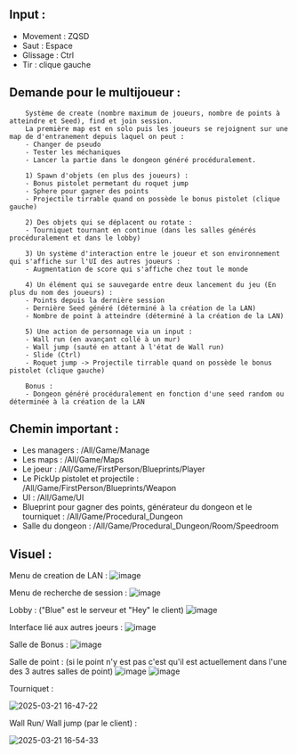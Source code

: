 Input :
 -
- Movement : ZQSD
- Saut : Espace
- Glissage : Ctrl
- Tir : clique gauche

Demande pour le multijoueur :
 -
        Système de create (nombre maximum de joueurs, nombre de points à atteindre et Seed), find et join session. 
        La première map est en solo puis les joueurs se rejoignent sur une map de d'entranement depuis laquel on peut :
        - Changer de pseudo
        - Tester les méchaniques 
        - Lancer la partie dans le dongeon généré procéduralement.
        
        1) Spawn d'objets (en plus des joueurs) :
        - Bonus pistolet permetant du roquet jump
        - Sphere pour gagner des points
        - Projectile tirrable quand on possède le bonus pistolet (clique gauche)
        
        2) Des objets qui se déplacent ou rotate :
        - Tourniquet tournant en continue (dans les salles générés procéduralement et dans le lobby)
        
        3) Un système d'interaction entre le joueur et son environnement qui s'affiche sur l'UI des autres joueurs :
        - Augmentation de score qui s'affiche chez tout le monde
        
        4) Un élément qui se sauvegarde entre deux lancement du jeu (En plus du nom des joueurs) :
        - Points depuis la dernière session
        - Dernière Seed généré (déterminé à la création de la LAN)
        - Nombre de point à atteindre (déterminé à la création de la LAN)
        
        5) Une action de personnage via un input :
        - Wall run (en avançant collé à un mur)
        - Wall jump (sauté en attant à l'état de Wall run)
        - Slide (Ctrl)
        - Roquet jump -> Projectile tirrable quand on possède le bonus pistolet (clique gauche)

        Bonus :
        - Dongeon généré procéduralement en fonction d'une seed random ou déterminée à la création de la LAN

Chemin important :
 -
 - Les managers : /All/Game/Manage
 - Les maps : /All/Game/Maps
 - Le joeur : /All/Game/FirstPerson/Blueprints/Player
 - Le PickUp pistolet et projectile : /All/Game/FirstPerson/Blueprints/Weapon
 - UI : /All/Game/UI
 - Blueprint pour gagner des points, générateur du dongeon et le tourniquet : /All/Game/Procedural_Dungeon
 - Salle du dongeon : /All/Game/Procedural_Dungeon/Room/Speedroom

Visuel :
 -
Menu de creation de LAN :
![image](https://github.com/user-attachments/assets/98c6b6a4-551e-4db0-8fc3-9ea1ba79ca5b)

Menu de recherche de session : 
![image](https://github.com/user-attachments/assets/a2738e4e-70cf-40a9-8e36-bc3720d5a16f)

Lobby : ("Blue" est le serveur et "Hey" le client)
![image](https://github.com/user-attachments/assets/2261449c-7ab3-4a78-95d7-4da1c02fc220)

Interface lié aux autres joeurs :
![image](https://github.com/user-attachments/assets/07d648b8-8b23-4b62-8fc9-6e0f5e0ebb45)

Salle de Bonus :
![image](https://github.com/user-attachments/assets/ee494ad3-3a38-4129-b452-0074887ac52b)

Salle de point : (si le point n'y est pas c'est qu'il est actuellement dans l'une des 3 autres salles de point)
![image](https://github.com/user-attachments/assets/1929c16c-62da-436f-a765-40df0db92091) ![image](https://github.com/user-attachments/assets/f133e941-77e4-48dc-8062-76b21bf7fbe4)

Tourniquet :

![2025-03-21 16-47-22](https://github.com/user-attachments/assets/874f2ffb-d10a-4291-a459-6143a7c8b42c)


Wall Run/ Wall jump (par le client) :

![2025-03-21 16-54-33](https://github.com/user-attachments/assets/2892655f-4baf-4544-9669-b0e6590b8d4d)

